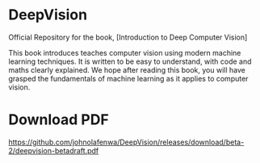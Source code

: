 # DeepVision
Official Repository for the book, [Introduction to Deep Computer Vision]

This book introduces teaches computer vision using modern machine learning techniques. 
It is written to be easy to understand, with code and maths clearly explained.
We hope after reading this book, you will have grasped the fundamentals of machine learning as it applies to computer vision.

# Download PDF

https://github.com/johnolafenwa/DeepVision/releases/download/beta-2/deepvision-betadraft.pdf



